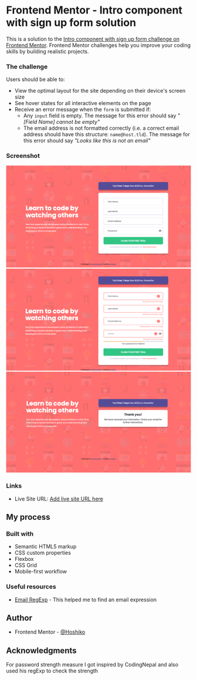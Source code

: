 # Frontend Mentor - Intro component with sign up form solution

This is a solution to the [Intro component with sign up form challenge on Frontend Mentor](https://www.frontendmentor.io/challenges/intro-component-with-signup-form-5cf91bd49edda32581d28fd1). Frontend Mentor challenges help you improve your coding skills by building realistic projects.

### The challenge

Users should be able to:

- View the optimal layout for the site depending on their device's screen size
- See hover states for all interactive elements on the page
- Receive an error message when the `form` is submitted if:
  - Any `input` field is empty. The message for this error should say _"[Field Name] cannot be empty"_
  - The email address is not formatted correctly (i.e. a correct email address should have this structure: `name@host.tld`). The message for this error should say _"Looks like this is not an email"_

### Screenshot

![](./images/screenShot.png)
![](./images/screenShotError.png)
![](./images/screenShotAfter.png)

### Links

- Live Site URL: [Add live site URL here](https://your-live-site-url.com)

## My process

### Built with

- Semantic HTML5 markup
- CSS custom properties
- Flexbox
- CSS Grid
- Mobile-first workflow

### Useful resources

- [Email RegExp](https://stackoverflow.com/questions/201323/how-can-i-validate-an-email-address-using-a-regular-expression) - This helped me to find an email expression

## Author

- Frontend Mentor - [@Hoshiko](https://www.frontendmentor.io/profile/oliwiakramm")

## Acknowledgments

For password strength measure I got inspired by CodingNepal and also used his regExp to check the strength
